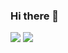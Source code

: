 ### Hi there 👋
<img src="https://img.shields.io/badge/Elena%20Kharsova-blue?style=flat&logo=Linkedin&logoColor=white"> <img src="https://www.codewars.com/users/Elena.K/badges/micro">

<!--
**ElenaKharsova/ElenaKharsova** is a ✨ _special_ ✨ repository because its `README.md` (this file) appears on your GitHub profile.

Here are some ideas to get you started:

- 🔭 I’m currently working on ...
- 🌱 I’m currently learning ...
- 👯 I’m looking to collaborate on ...
- 🤔 I’m looking for help with ...
- 💬 Ask me about ...
- 📫 How to reach me: ...
- 😄 Pronouns: ...
- ⚡ Fun fact: ...
-->
